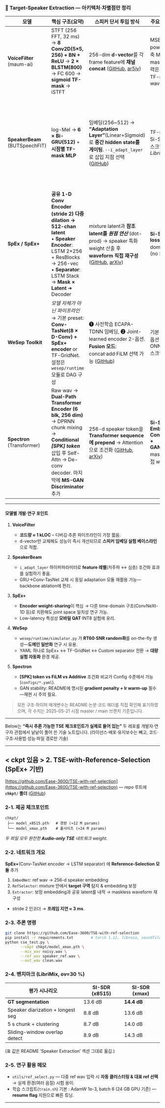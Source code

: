 ### 🎯 Target-Speaker Extraction — 아키텍처·차별점만 정리


| 모델                             | 핵심 구조(요약)                                                                                                                                                                                | 스피커 단서 투입 방식                                                                                                                 | 주요 손실 / 출력                                                             | 뚜렷한 차별점                                                                                                                |
| ------------------------------ | ---------------------------------------------------------------------------------------------------------------------------------------------------------------------------------------- | ---------------------------------------------------------------------------------------------------------------------------- | ---------------------------------------------------------------------- | ---------------------------------------------------------------------------------------------------------------------- |
| **VoiceFilter** (maum-ai)      | STFT (256 FFT, 32 ms) → **8 Conv2D(5×5, 256) + BN + ReLU** → **2 × BLSTM(800)** → FC 600 → **sigmoid TF-mask** → iSTFT                                                                   | 256-dim **d-vector**를 각 frame feature에 **채널 concat** ([GitHub][1], [ar5iv][2])                                               | MSE 또는 power-law 압축 MSE로 TF-mask 학습 ; 출력은 위상 공유 TF-mask된 waveform      | (i) CNN-BLSTM 파이프라인 = 경량·안정 *(\~10 M)*<br> (ii) 스피커 인코더 **고정** → 분리·인코더 완전 분리 설계                                       |
| **SpeakerBeam** (BUTSpeechFIT) | log-Mel → **6 × Bi-GRU(512)** + **시점별 TF-mask MLP**                                                                                                                                      | 임베딩(256\~512) → **“Adaptation Layer”**(Linear+Sigmoid)로 **중간 hidden state를 게이팅**. `--i_adapt_layer` 로 삽입 지점 선택 ([GitHub][3]) | TF-mask + Si-SNR; 실험 스크립트는 *Libri2Mix*                                 | (i) **적응 계층 하나**로 전체 네트워크를 speaker-aware화—매우 단순·가볍다.<br>(ii) Asteroid API 기반 → Conv-TasNet · TFTNet 등으로 쉽게 교체          |
| **SpEx / SpEx+**               | **공유 1-D Conv Encoder (stride 2) 다중 dilation → 512-chan latent**<br>• **Speaker Encoder**: LSTM 2×256 + ResBlocks → 256-vec<br>• **Separator**: LSTM Stack → **Mask × Latent** ➜ Decoder | mixture latent과 **참조 latent를 *원점 연산*** (dot-prod) → speaker 특화 weight 산출 후 **waveform 직접 재구성** ([GitHub][4], [arXiv][5])     | **Si-SNR + MI loss**; time-domain 출력 (no STFT)                         | (i) **완전 time-domain** → latency ≈ 3 ms<br>(ii) **Encoder 공유**로 공간 · 참조 표현 일치 → 스케일 불일치 문제 제거                          |
| **WeSep Toolkit**              | *모델 자체가 아닌 파이프라인*→ 기본 preset: **Conv-TasNet(8 × D-Conv) + SpEx+ encoder** or TF-GridNet.<br>설정은 `wesep/runtime` 모듈로 DAG 구성                                                               | ➊ 사전학습 ECAPA-TDNN 임베딩, ➋ Joint-learned encoder 2-옵션. **Fusion 모드**: concat·add·FiLM 선택 가능 ([GitHub][6])                      | 기본 Si-SNR  + 옵션 GAN. ONNX export 스크립트 포함                               | (i) **데이터 시뮬 ↔ 학습 ↔ 서빙** end-to-end 한 repo.<br>(ii) 다양한 백본·fusion을 **config 1줄**로 스와핑—연구용 빠른 실험                        |
| **Spectron** (Transformer)     | Raw wav → **Dual-Path Transformer Encoder (6 blk, 256 dim)** → DPRNN chunk mixing → **Conditional *\[SPK] token*** 삽입 후 Self-Attn → De-conv decoder. 마지막에 **MS-GAN Discriminator** 추가    | 256-d speaker token을 **Transformer sequence에 prepend** -> Attention으로 조건화 ([GitHub][7], [arXiv][8])                          | **Si-SNR + Embedding Consistency + GAN(LSGAN)**; mask-free 직접 waveform | (i) **Transformer 기반** → 장기 의존성 우수, SDRi 14.4 dB (Libri2Mix)<br>(ii) **Adversarial refinement** → PESQ 상승 + 고주파 노이즈 억제 |

---

#### 모델별 개발·연구 포인트

1. **VoiceFilter**

   * **코드량 ≈ 1 kLOC** – 디버깅·추론 파이프라인이 가장 짧음.
   * d-vector만 교체해도 성능이 즉시 개선되므로 **스피커 임베딩 실험 베이스라인**으로 적합.

2. **SpeakerBeam**

   * `i_adapt_layer` 하이퍼파라미터로 **feature 레벨**(저주파 ↔ 심층) 조건화 효과를 실험하기 좋음.
   * GRU→Conv-TasNet 교체 시 동일 adaptation 모듈 재활용 가능—backbone ablation에 편리.

3. **SpEx+**

   * **Encoder weight-sharing**이 핵심 → 다른 time-domain 구조(ConvNeXt-1D 등)로 치환해도 joint space 일치성 연구 가능.
   * Low-latency 특성상 **모바일 QAT**·INT8 실험에 유리.

4. **WeSep**

   * `wesep/runtime/simulator.py` 가 **RT60·SNR random화**를 on-the-fly 생성—**도메인 일반화** 연구 시 유용.
   * YAML 하나로 SpEx+ ↔ TF-GridNet ↔ Custom separator 전환 → **대량 실험 자동화** 환경 제공.

5. **Spectron**

   * **\[SPK] token vs FiLM vs Additive** 조건화 비교가 Config 수준에서 가능 (`configs/*.yaml`).
   * GAN stability: README에 명시된 **gradient penalty + lr warm-up** 필수—재현 시 주의 필요.

> 모든 구조·하이퍼 매개변수는 README·논문·코드 헤더를 직접 확인해 표기하였으며, 각 수치는 2025-05-21 시점 master / main 브랜치 기준입니다.

[1]: https://github.com/maum-ai/voicefilter "GitHub - maum-ai/voicefilter: Unofficial PyTorch implementation of Google AI's VoiceFilter system"
[2]: https://ar5iv.labs.arxiv.org/html/1810.04826?utm_source=chatgpt.com "[1810.04826] VoiceFilter: Targeted Voice Separation by Speaker ..."
[3]: https://github.com/BUTSpeechFIT/speakerbeam "GitHub - BUTSpeechFIT/speakerbeam"
[4]: https://github.com/xuchenglin28/speaker_extraction_SpEx "GitHub - xuchenglin28/speaker_extraction_SpEx: multi-scale time domain speaker extraction"
[5]: https://arxiv.org/pdf/2005.04686?utm_source=chatgpt.com "[PDF] arXiv:2005.04686v2 [eess.AS] 18 Aug 2020"
[6]: https://github.com/wenet-e2e/wesep "GitHub - wenet-e2e/wesep: Target Speaker Extraction Toolkit"
[7]: https://github.com/tatban/Spectron "GitHub - tatban/Spectron: Target Speaker Extraction using Conditional Transformer"
[8]: https://arxiv.org/pdf/2409.01352?utm_source=chatgpt.com "[PDF] arXiv:2409.01352v1 [cs.SD] 2 Sep 2024"

---

Below는 **“즉시 추론 가능한 TSE 체크포인트가 실제로 들어 있는”** 두 레포를 개발자·연구자 관점에서 낱낱이 풀어 쓴 기술 노트입니다.
(라이선스·배포·유지보수는 빼고, 코드·구조·사용법·성능·파일 경로만 기술)

---

## < ckpt 있음 > 2. TSE-with-Reference-Selection (SpEx+ 기반)

[https://github.com/Ease-3600/TSE-with-ref-selection](https://github.com/Ease-3600/TSE-with-ref-selection) — repo 루트에 **`chkpt/` 폴더** ([GitHub][2])

### 2-1. 제공 체크포인트

```
chkpt/
 ├── model_x8515.pth   # 경량 (≈12 M params)
 └── model_xmax.pth    # 풀사이즈 (≈24 M params)
```

*두 파일 모두 완전한 **Audio-only TSE** 네트워크 weight.*

### 2-2. 네트워크 개요

**SpEx+**(Conv-TasNet encoder → LSTM separator) 에 **Reference-Selection 모듈** 추가

1. `EmbedNet`: ref wav → 256-d speaker embedding
2. `RefSelector`: mixture 안에서 **target 구역** 탐지 & embedding 보정
3. `Extractor`: 보정 embedding과 공유 latent를 내적 → maskless waveform 재구성

* stride 2 인코더 → **프레임 지연 ≈ 3 ms**.

### 2-3. 추론 명령

```bash
git clone https://github.com/Ease-3600/TSE-with-ref-selection
pip install -r requirements.txt        # torch 1.12, librosa, soundfile…
python cse_test.py \
       --ckpt chkpt/model_xmax.pth \
       --mix_wav noisy.wav \
       --ref_wav speaker_ref.wav \
       --out_wav clean.wav
```

### 2-4. 벤치마크 (LibriMix, ov=30 %)

| 평가 시나리오                           | SI-SDR (x8515) | SI-SDR (xmax) |
| --------------------------------- | -------------- | ------------- |
| **GT segmentation**               | 13.6 dB        | **14.4 dB**   |
| Speaker diarization + longest seg | 8.8 dB         | 13.6 dB       |
| 5 s chunk + clustering            | 8.7 dB         | 14.0 dB       |
| Sliding-window overlap detect     | 8.9 dB         | 14.3 dB       |

(표 값은 README ‘Speaker Extraction’ 섹션 그대로 옮김.)

### 2-5. 연구 활용 메모

* `utils/ref_select.py` — 다중 ref wav 입력 시 **자동 클러스터링 & 대표 ref 선택** → 실제 환경(여러 음질) 시험 용이.
* 학습 스크립트(`train.sh`) 기본 : AdamW 1e-3, batch 6 (24 GB GPU 기준) — **resume flag** 지원으로 빠른 튜닝.

---


[2]: https://github.com/Ease-3600/TSE-with-ref-selection "GitHub - Ease-3600/TSE-with-ref-selection: target speaker extraction with speaker reference selection"

